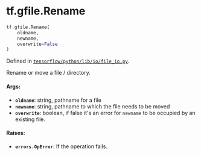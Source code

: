 <div itemscope itemtype="http://developers.google.com/ReferenceObject">
<meta itemprop="name" content="tf.gfile.Rename" />
<meta itemprop="path" content="Stable" />
</div>

# tf.gfile.Rename

``` python
tf.gfile.Rename(
    oldname,
    newname,
    overwrite=False
)
```



Defined in [`tensorflow/python/lib/io/file_io.py`](/code/stable/tensorflow/python/lib/io/file_io.py).

Rename or move a file / directory.

#### Args:

* <b>`oldname`</b>: string, pathname for a file
* <b>`newname`</b>: string, pathname to which the file needs to be moved
* <b>`overwrite`</b>: boolean, if false it's an error for `newname` to be occupied by
      an existing file.


#### Raises:

* <b>`errors.OpError`</b>: If the operation fails.
